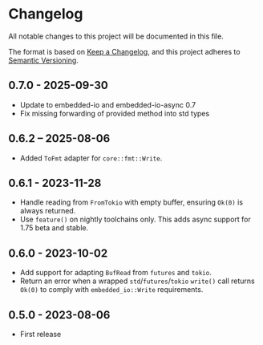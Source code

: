 # Changelog

All notable changes to this project will be documented in this file.

The format is based on [Keep a Changelog](https://keepachangelog.com/en/1.0.0/),
and this project adheres to [Semantic Versioning](https://semver.org/spec/v2.0.0.html).

## 0.7.0 - 2025-09-30

- Update to embedded-io and embedded-io-async 0.7
- Fix missing forwarding of provided method into std types

## 0.6.2 – 2025-08-06

- Added `ToFmt` adapter for `core::fmt::Write`.

## 0.6.1 - 2023-11-28

- Handle reading from `FromTokio` with empty buffer, ensuring `Ok(0)` is always returned.
- Use `feature()` on nightly toolchains only. This adds async support for 1.75 beta and stable.

## 0.6.0 - 2023-10-02

- Add support for adapting `BufRead` from `futures` and `tokio`.
- Return an error when a wrapped `std`/`futures`/`tokio` `write()` call returns
  `Ok(0)` to comply with `embedded_io::Write` requirements.

## 0.5.0 - 2023-08-06

- First release

